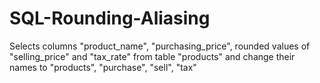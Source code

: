 # SQL-Rounding-Aliasing
Selects columns "product_name", "purchasing_price", rounded values of "selling_price" and "tax_rate" from table "products" and change their names to "products", "purchase", "sell", "tax" 
